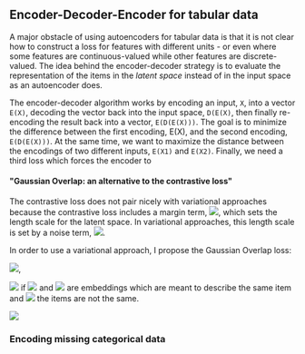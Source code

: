 
## Encoder-Decoder-Encoder for tabular data
A major obstacle of using autoencoders for tabular data is that it is not clear how to construct a loss for features with different units - or even where some features are continuous-valued while other features are discrete-valued. The idea behind the encoder-decoder strategy is to evaluate the representation of the items in the *latent space* instead of in the input space as an autoencoder does.

The encoder-decoder algorithm works by encoding an input, `X`, into a vector `E(X)`, decoding the vector back into the input space, `D(E(X)`, then finally re-encoding the result back into a vector, `E(D(E(X)))`. The goal is to minimize the difference between the first encoding, E(X), and the second encoding, `E(D(E(X)))`. At the same time, we want to maximize the distance between the encodings of two different inputs, `E(X1)` and `E(X2)`. Finally, we need a third loss which forces the encoder to 


#### "Gaussian Overlap: an alternative to the contrastive loss"
The contrastive loss does not pair nicely with variational approaches because the contrastive loss includes a margin term, <img src="https://latex.codecogs.com/svg.latex?m">, which sets the length scale for the latent space. In variational approaches, this length scale is set by a noise term, <img src="https://latex.codecogs.com/svg.latex?\sigma">.

In order to use a variational approach, I propose the Gaussian Overlap loss:

<img src="https://latex.codecogs.com/svg.latex?\mathcal{L}= -t ln(1- erf(|\mu_i - \mu_j|/2)) +  (1-t)  ln(erf(|\mu_i - \mu_j|/2))">,

<img src="https://latex.codecogs.com/svg.latex?t=0"> if <img src="https://latex.codecogs.com/svg.latex?\mu_i"> and <img src="https://latex.codecogs.com/svg.latex?\mu_j"> are embeddings which are meant to describe the same item and <img src="https://latex.codecogs.com/svg.latex?t=1"> the items are not the same.

<img src="https://latex.codecogs.com/svg.latex?\Large&space;\mathcal{L} = -t ln(1- erf(|\mu_i - \mu_j|/2)) +  (1-t)  ln(erf(|\mu_i - \mu_j|/2))" />


### Encoding missing categorical data